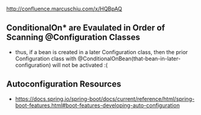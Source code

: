 http://confluence.marcuschiu.com/x/HQBpAQ

## ConditionalOn* are Evaulated in Order of Scanning @Configuration Classes
- thus, if a bean is created in a later Configuration class, then the prior Configuration class with @ConditionalOnBean(that-bean-in-later-configuration) will not be activated :(

## Autoconfiguration Resources
- https://docs.spring.io/spring-boot/docs/current/reference/html/spring-boot-features.html#boot-features-developing-auto-configuration